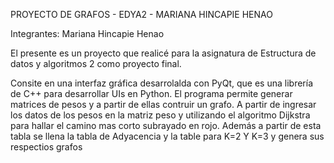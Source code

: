 PROYECTO DE GRAFOS - EDYA2 - MARIANA HINCAPIE HENAO

Integrantes: Mariana Hincapie Henao

El presente es un proyecto que realicé para la asignatura de Estructura de datos y algoritmos 2 como proyecto final.

Consite en una interfaz gráfica desarrolalda con PyQt, que es una librería de C++ para desarrollar UIs en Python.
El programa permite generar matrices de pesos y a partir de ellas contruir un grafo.
A partir de ingresar los datos de los pesos en la matriz peso y utilizando el algoritmo Dijkstra para hallar el camino mas corto subrayado en rojo. Además a partir de esta tabla se llena la tabla de Adyacencia y la table para K=2 Y K=3 y genera sus respectios grafos


